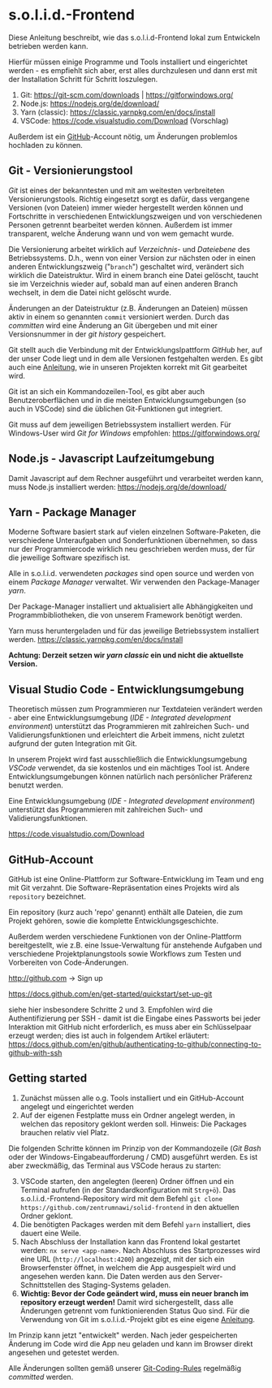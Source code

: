# s.o.l.i.d.-Frontend

Diese Anleitung beschreibt, wie das s.o.l.i.d-Frontend lokal zum Entwickeln betrieben werden kann.

Hierfür müssen einige Programme und Tools installiert und eingerichtet werden - es empfiehlt sich aber, erst alles durchzulesen und dann erst mit der Installation Schritt für Schritt loszulegen.

1. Git: https://git-scm.com/downloads | https://gitforwindows.org/
2. Node.js: https://nodejs.org/de/download/
3. Yarn (classic): https://classic.yarnpkg.com/en/docs/install
4. VSCode: https://code.visualstudio.com/Download (Vorschlag)

Außerdem ist ein [GitHub](https://github.com)-Account nötig, um Änderungen problemlos hochladen zu können. 

## Git - Versionierungstool

*Git* ist eines der bekanntesten und mit am weitesten verbreiteten Versionierungstools. Richtig eingesetzt sorgt es dafür, dass vergangene Versionen (von Dateien) immer wieder hergestellt werden können und Fortschritte in verschiedenen Entwicklungszweigen und von verschiedenen Personen getrennt bearbeitet werden können. Außerdem ist immer transparent, welche Änderung wann und von wem gemacht wurde.

Die Versionierung arbeitet wirklich auf _Verzeichnis-_ und _Dateiebene_ des Betriebssystems. D.h., wenn von einer Version zur nächsten oder in einen anderen Entwicklungszweig ("`branch`")  geschaltet wird, verändert sich wirklich die Dateistruktur. Wird in einem branch eine Datei gelöscht, taucht sie im Verzeichnis wieder auf, sobald man auf einen anderen Branch wechselt, in dem die Datei nicht gelöscht wurde.

Änderungen an der Dateistruktur (z.B. Änderungen an Dateien) müssen aktiv in einem so genannten `commit` versioniert werden. Durch das *committen* wird eine Änderung an Git übergeben und mit einer Versionsnummer in der *git history* gespeichert.

Git stellt auch die Verbindung mit der Entwicklungslpattform *GitHub* her, auf der unser Code liegt und in dem alle Versionen festgehalten werden. Es gibt auch eine [Anleitung](solid-git-workflow.md), wie in unseren Projekten korrekt mit Git gearbeitet wird.

Git ist an sich ein Kommandozeilen-Tool, es gibt aber auch Benutzeroberflächen und in die meisten Entwicklungsumgebungen (so auch in VSCode) sind die üblichen Git-Funktionen gut integriert.

Git muss auf dem jeweiligen Betriebssystem installiert werden. Für Windows-User wird *Git for Windows* empfohlen: https://gitforwindows.org/

## Node.js - Javascript Laufzeitumgebung

Damit Javascript auf dem Rechner ausgeführt und verarbeitet werden kann, muss Node.js installiert werden: https://nodejs.org/de/download/

## Yarn - Package Manager

Moderne Software basiert stark auf vielen einzelnen Software-Paketen, die verschiedene Unteraufgaben und Sonderfunktionen übernehmen, so dass nur der Programmiercode wirklich neu geschrieben werden muss, der für die jeweilige Software spezifisch ist.

Alle in s.o.l.i.d. verwendeten *packages* sind open source und werden von einem *Package Manager* verwaltet. Wir verwenden den Package-Manager *yarn*.

Der Package-Manager installiert und aktualisiert alle Abhängigkeiten und Programmbibliotheken, die von unserem Framework benötigt werden.

Yarn muss heruntergeladen und für das jeweilige Betriebssystem installiert werden.
https://classic.yarnpkg.com/en/docs/install

**Achtung: Derzeit setzen wir *yarn classic* ein und nicht die aktuellste Version.**

## Visual Studio Code - Entwicklungsumgebung

Theoretisch müssen zum Programmieren nur Textdateien verändert werden - aber eine Entwicklungsumgebung (*IDE - Integrated development environment*) unterstützt das Programmieren mit zahlreichen Such- und Validierungsfunktionen und erleichtert die Arbeit immens, nicht zuletzt aufgrund der guten Integration mit Git.

In unserem Projekt wird fast ausschließlich die Entwicklungsumgebung *VSCode* verwendet, da sie kostenlos und ein mächtiges Tool ist. Andere Entwicklungsumgebungen können natürlich nach persönlicher Präferenz benutzt werden.

Eine Entwicklungsumgebung (*IDE - Integrated development environment*) unterstützt das Programmieren mit zahlreichen Such- und Validierungsfunktionen. 

https://code.visualstudio.com/Download

## GitHub-Account

GitHub ist eine Online-Plattform zur Software-Entwicklung im Team und eng mit Git verzahnt. Die Software-Repräsentation eines Projekts wird als `repository` bezeichnet.

Ein repository (kurz auch 'repo' genannt) enthält alle Dateien, die zum Projekt gehören, sowie die komplette Entwicklungsgeschichte. 

Außerdem werden verschiedene Funktionen von der Online-Plattform bereitgestellt, wie z.B. eine Issue-Verwaltung für anstehende Aufgaben und verschiedene Projektplanungstools sowie Workflows zum Testen und Vorbereiten von Code-Änderungen.

http://github.com &rarr; Sign up

https://docs.github.com/en/get-started/quickstart/set-up-git

siehe hier insbesondere Schritte 2 und 3. Empfohlen wird die Authentifizierung per SSH - damit ist die Eingabe eines Passworts bei jeder Interaktion mit GitHub nicht erforderlich, es muss aber ein Schlüsselpaar erzeugt werden; dies ist auch in folgendem Artikel erläutert: https://docs.github.com/en/github/authenticating-to-github/connecting-to-github-with-ssh

## Getting started

1. Zunächst müssen alle o.g. Tools installiert und ein GitHub-Account angelegt und eingerichtet werden
2. Auf der eigenen Festplatte muss ein Ordner angelegt werden, in welchen das repository geklont werden soll. Hinweis: Die Packages brauchen relativ viel Platz.

Die folgenden Schritte können im Prinzip von der Kommandozeile (*Git Bash* oder der Windows-Eingabeaufforderung / CMD) ausgeführt werden. Es ist aber zweckmäßig, das Terminal aus VSCode heraus zu starten:

3. VSCode starten, den angelegten (leeren) Ordner öffnen und ein Terminal aufrufen (in der Standardkonfiguration mit `Strg+ö`). Das s.o.l.i.d.-Frontend-Repository wird mit dem Befehl `git clone https://github.com/zentrumnawi/solid-frontend` in den aktuellen Ordner geklont.
4. Die benötigten Packages werden mit dem Befehl `yarn` installiert, dies dauert eine Weile.
5. Nach Abschluss der Installation kann das Frontend lokal gestartet werden: `nx serve <app-name>`. Nach Abschluss des Startprozesses wird eine URL (`http://localhost:4200`) angezeigt, mit der sich ein Browserfenster öffnet, in welchem die App ausgespielt wird und angesehen werden kann. Die Daten werden aus den Server-Schnittstellen des Staging-Systems geladen.
6. **Wichtig: Bevor der Code geändert wird, muss ein neuer branch im repository erzeugt werden!** Damit wird sichergestellt, dass alle Änderungen getrennt vom funktionierenden Status Quo sind. Für die Verwendung von Git im s.o.l.i.d.-Projekt gibt es eine eigene [Anleitung](solid-git-workflow.md).

Im Prinzip kann jetzt "entwickelt" werden. Nach jeder gespeicherten Änderung im Code wird die App neu geladen und kann im Browser direkt angesehen und getestet werden.

Alle Änderungen sollten gemäß unserer [Git-Coding-Rules](solid-coding-rules.md) regelmäßig *committed* werden.
